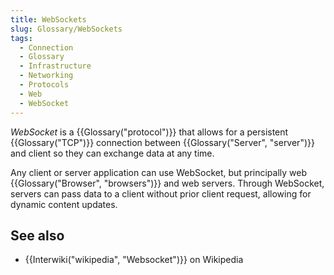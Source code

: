 ```yaml
---
title: WebSockets
slug: Glossary/WebSockets
tags:
  - Connection
  - Glossary
  - Infrastructure
  - Networking
  - Protocols
  - Web
  - WebSocket
---
```

_WebSocket_ is a {{Glossary("protocol")}} that allows for a persistent {{Glossary("TCP")}} connection between {{Glossary("Server", "server")}} and client so they can exchange data at any time.

Any client or server application can use WebSocket, but principally web {{Glossary("Browser", "browsers")}} and web servers. Through WebSocket, servers can pass data to a client without prior client request, allowing for dynamic content updates.

## See also

- {{Interwiki("wikipedia", "Websocket")}} on Wikipedia
